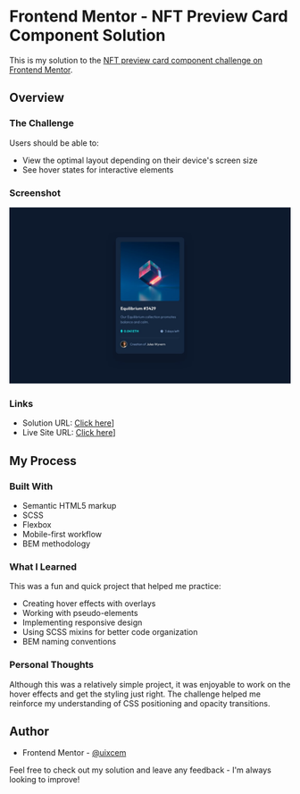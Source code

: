 # Frontend Mentor - NFT Preview Card Component Solution

This is my solution to the [NFT preview card component challenge on Frontend Mentor](https://www.frontendmentor.io/challenges/nft-preview-card-component-SbdUL_w0U).

## Overview

### The Challenge

Users should be able to:

- View the optimal layout depending on their device's screen size
- See hover states for interactive elements

### Screenshot

![](./design/desktop-design.jpg)

### Links

- Solution URL: [Click here](https://github.com/uixcem/NFTCard-Solution)]
- Live Site URL: [Click here](https://nftcardsolution.netlify.app/)]

## My Process

### Built With

- Semantic HTML5 markup
- SCSS
- Flexbox
- Mobile-first workflow
- BEM methodology

### What I Learned

This was a fun and quick project that helped me practice:

- Creating hover effects with overlays
- Working with pseudo-elements
- Implementing responsive design
- Using SCSS mixins for better code organization
- BEM naming conventions

### Personal Thoughts

Although this was a relatively simple project, it was enjoyable to work on the hover effects and get the styling just right. The challenge helped me reinforce my understanding of CSS positioning and opacity transitions.

## Author

- Frontend Mentor - [@uixcem](https://www.frontendmentor.io/profile/uixcem)

Feel free to check out my solution and leave any feedback - I'm always looking to improve!
